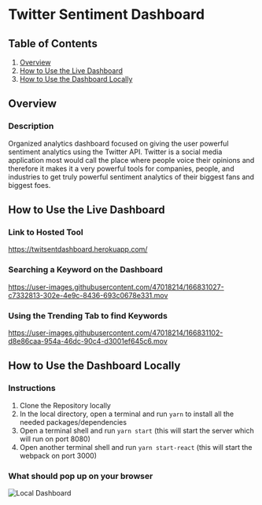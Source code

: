 # Twitter Sentiment Dashboard

## Table of Contents
1. [Overview](#Overview)
2. [How to Use the Live Dashboard](#How-to-Use-the-Live-Dashboard)
3. [How to Use the Dashboard Locally](#How-to-Use-the-Dashboard-Locally)




## Overview
### Description
Organized analytics dashboard focused on giving the user powerful sentiment analytics using the Twitter API. Twitter is a social media application most would call the place where people voice their opinions and therefore it makes it a very powerful tools for companies, people, and industries to get truly powerful sentiment analytics of their biggest fans and biggest foes.



## How to Use the Live Dashboard
### Link to Hosted Tool
https://twitsentdashboard.herokuapp.com/

### Searching a Keyword on the Dashboard
https://user-images.githubusercontent.com/47018214/166831027-c7332813-302e-4e9c-8436-693c0678e331.mov

### Using the Trending Tab to find Keywords
https://user-images.githubusercontent.com/47018214/166831102-d8e86caa-954a-46dc-90c4-d3001ef645c6.mov



## How to Use the Dashboard Locally
### Instructions
1. Clone the Repository locally
2. In the local directory, open a terminal and run `yarn` to install all the needed packages/dependencies
3. Open a terminal shell and run `yarn start` (this will start the server which will run on port 8080)
4. Open another terminal shell and run `yarn start-react` (this will start the webpack on port 3000)

### What should pop up on your browser
![Local Dashboard](https://user-images.githubusercontent.com/47018214/166832050-0e2c0a9c-5da5-4c82-a441-c4a99612a6e4.png)
